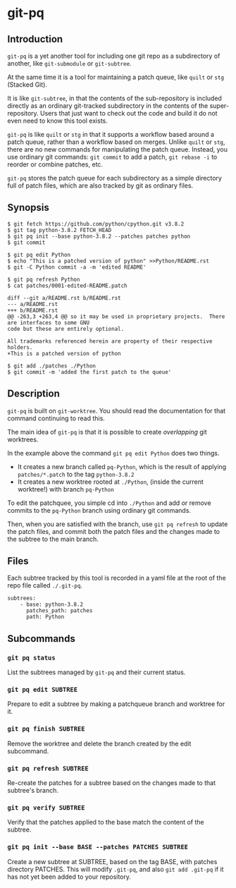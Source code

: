 git-pq
======

Introduction
------------

`git-pq` is a yet another tool for including one git repo as a subdirectory
of another, like `git-submodule` or `git-subtree`.

At the same time it is a tool for maintaining a patch queue, like `quilt` or `stg`
(Stacked Git).

It is like `git-subtree`, in that the contents of the sub-repository is included directly
as an ordinary git-tracked subdirectory in the contents of the super-repository.   Users that just
want to check out the code and build it do not even need to know this tool exists.

`git-pq` is like `quilt` or `stg` in that it supports a workflow based around a patch queue,
rather than a workflow based on merges.   Unlike `quilt` or `stg`, there are no new
commands for manipulating the patch queue.    Instead, you use ordinary git commands:  `git commit`
to add a patch,  `git rebase -i` to reorder or combine patches, etc.

`git-pq` stores the patch queue for each subdirectory as a simple directory full of patch files,
which are also tracked by git as ordinary files.


Synopsis
--------

```
$ git fetch https://github.com/python/cpython.git v3.8.2
$ git tag python-3.8.2 FETCH_HEAD
$ git pq init --base python-3.8.2 --patches patches python
$ git commit

$ git pq edit Python
$ echo "This is a patched version of python" >>Python/README.rst
$ git -C Python commit -a -m 'edited README'

$ git pq refresh Python
$ cat patches/0001-edited-README.patch

diff --git a/README.rst b/README.rst
--- a/README.rst
+++ b/README.rst
@@ -263,3 +263,4 @@ so it may be used in proprietary projects.  There are interfaces to some GNU
code but these are entirely optional.

All trademarks referenced herein are property of their respective holders.
+This is a patched version of python

$ git add ./patches ./Python
$ git commit -m 'added the first patch to the queue'
```

Description
-----------

`git-pq` is built on `git-worktree`.   You should read the documentation for that
command continuing to read this.

The main idea of `git-pq` is that it is possible to create *overlapping* git worktrees.

In the example above the command `git pq edit Python` does two things.

* It creates a new branch called `pq-Python`, which is the result of applying `patches/*.patch` to the tag `python-3.8.2`
* It creates a new worktree rooted at `./Python`, (inside the current worktree!) with branch `pq-Python`

To edit the patchquee, you simple cd into `./Python` and add or remove commits to the `pq-Python` branch using
ordinary git commands.

Then, when you are satisfied with the branch, use `git pq refresh` to update the patch files, and commit both
the patch files and the changes made to the subtree to the main branch.

Files
-----

Each subtree tracked by this tool is recorded in a yaml file at the root of the repo file called `./.git-pq`.

```
subtrees:
    - base: python-3.8.2
      patches_path: patches
      path: Python
```

Subcommands
-----------

### `git pq status`

List the subtrees managed by `git-pq` and their current status.

### `git pq edit SUBTREE`

Prepare to edit a subtree by making a patchqueue branch and worktree for it.

### `git pq finish SUBTREE`

Remove the worktree and delete the branch created by the edit subcommand.

### `git pq refresh SUBTREE`

Re-create the patches for a subtree based on the changes made to that subtree's branch.

### `git pq verify SUBTREE`

Verify that the patches applied to the base match the content of the subtree.

### `git pq init --base BASE --patches PATCHES SUBTREE`

Create a new subtree at SUBTREE, based on the tag BASE, with patches directory PATCHES.
This will modify `.git-pq`,  and also `git add .git-pq` if it has not yet been added to
your repository.
